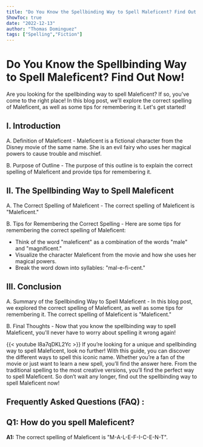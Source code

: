 ```yaml
---
title: "Do You Know the Spellbinding Way to Spell Maleficent? Find Out Now!"
ShowToc: true 
date: "2022-12-13"
author: "Thomas Dominguez" 
tags: ["Spelling","Fiction"]
---
```

# Do You Know the Spellbinding Way to Spell Maleficent? Find Out Now!

Are you looking for the spellbinding way to spell Maleficent? If so, you've come to the right place! In this blog post, we'll explore the correct spelling of Maleficent, as well as some tips for remembering it. Let's get started!

## I. Introduction

A. Definition of Maleficent - Maleficent is a fictional character from the Disney movie of the same name. She is an evil fairy who uses her magical powers to cause trouble and mischief.

B. Purpose of Outline - The purpose of this outline is to explain the correct spelling of Maleficent and provide tips for remembering it.

## II. The Spellbinding Way to Spell Maleficent

A. The Correct Spelling of Maleficent - The correct spelling of Maleficent is "Maleficent."

B. Tips for Remembering the Correct Spelling - Here are some tips for remembering the correct spelling of Maleficent:

- Think of the word "maleficent" as a combination of the words "male" and "magnificent."
- Visualize the character Maleficent from the movie and how she uses her magical powers.
- Break the word down into syllables: "mal-e-fi-cent."

## III. Conclusion

A. Summary of the Spellbinding Way to Spell Maleficent - In this blog post, we explored the correct spelling of Maleficent, as well as some tips for remembering it. The correct spelling of Maleficent is "Maleficent."

B. Final Thoughts - Now that you know the spellbinding way to spell Maleficent, you'll never have to worry about spelling it wrong again!

{{< youtube l8a7qDKL2Yc >}} 
If you’re looking for a unique and spellbinding way to spell Maleficent, look no further! With this guide, you can discover the different ways to spell this iconic name. Whether you’re a fan of the movie or just want to learn a new spell, you’ll find the answer here. From the traditional spelling to the most creative versions, you’ll find the perfect way to spell Maleficent. So don’t wait any longer, find out the spellbinding way to spell Maleficent now!

## Frequently Asked Questions (FAQ) :
## Q1: How do you spell Maleficent?

**A1:** The correct spelling of Maleficent is "M-A-L-E-F-I-C-E-N-T".





